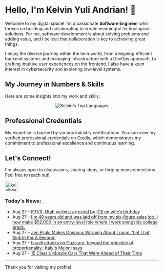 # Hello, I'm Kelvin Yuli Andrian! 👋

Welcome to my digital space! I'm a passionate **Software Engineer** who thrives on building and collaborating to create meaningful technological solutions. For me, software development is about solving problems and adding value, and I believe that collaboration is key to achieving great things.

I enjoy the diverse journey within the tech world, from designing efficient backend systems and managing infrastructure with a DevOps approach, to crafting intuitive user experiences on the frontend. I also have a keen interest in cybersecurity and exploring low-level systems.

## My Journey in Numbers & Skills

Here are some insights into my work and skills:

<p align="center">
  <img src="https://github-readme-stats.vercel.app/api/top-langs/?username=kelvinzer0&layout=compact&theme=radical" alt="Kelvin's Top Languages" />
</p>

## Professional Credentials

My expertise is backed by various industry certifications. You can view my verified professional credentials on [Credly](https://www.credly.com/users/kelvin-yuli-andrian/badges), which demonstrates my commitment to professional excellence and continuous learning.

## Let's Connect!

I'm always open to discussions, sharing ideas, or forging new connections. Feel free to reach out!

<p align="left">
    <a href="https://linkedin.com/in/kelvinzero" target="blank"><img align="center" src="https://cdn.jsdelivr.net/npm/simple-icons@3.0.1/icons/linkedin.svg" alt="kelvinzero" height="30" width="40" /></a>
</p>

### Today's News:

<!-- feed start -->
- Aug 27 - [KTVX: Utah violinist arrested by ICE on wife’s birthday](https://www.yahoo.com/news/videos/ktvx-utah-violinist-arrested-ice-154500671.html)
- Aug 27 - [I'm 49 years old and was laid off from my six-figure sales job. I now make $52,000 in an entry-level role where I work alongside college grads.](https://www.yahoo.com/lifestyle/articles/im-49-years-old-laid-145240662.html)
- Aug 27 - [Jen Psaki Makes Ominous Warning About Trump: ‘Let That Sink In For A Second’](https://www.yahoo.com/news/articles/jen-psaki-makes-ominous-warning-143226621.html)
- Aug 27 - [Israeli attacks on Gaza are 'beyond the principle of proportionality,' Italy's Meloni says](https://www.yahoo.com/news/articles/israeli-attacks-gaza-beyond-principle-130929083.html)
- Aug 27 - [15 Classic Muscle Cars That Were Ahead of Their Time](https://autos.yahoo.com/articles/15-classic-muscle-cars-were-155241949.html)
<!-- feed end -->

---

Thank you for visiting my profile!
